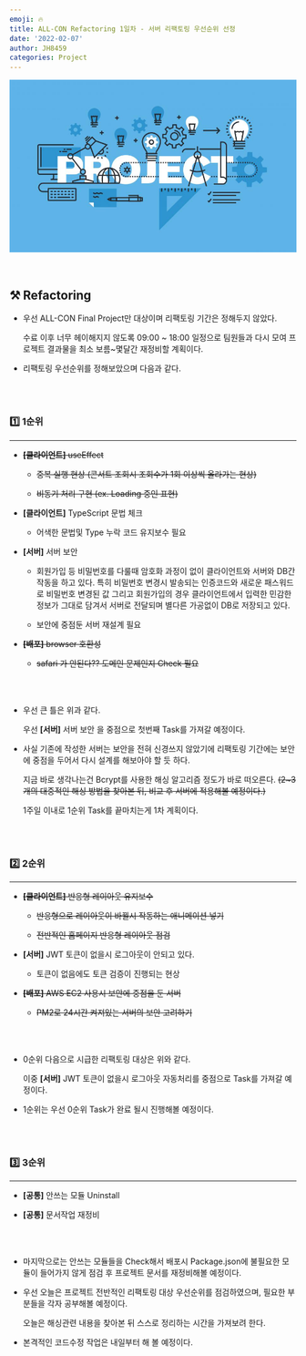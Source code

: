 ```yaml
---
emoji: 🔥
title: ALL-CON Refactoring 1일차 - 서버 리팩토링 우선순위 선정
date: '2022-02-07'
author: JH8459
categories: Project
---
```


![github-blog.png](../../assets/common/PROJECT.jpeg)

<br>

## ⚒️ Refactoring

- 우선 ALL-CON Final Project만 대상이며 리팩토링 기간은 정해두지 않았다.

  수료 이후 너무 헤이해지지 않도록 09:00 ~ 18:00 일정으로 팀원들과 다시 모여 프로젝트 결과물을 최소 보름~몇달간 재정비할 계획이다.

- 리팩토링 우선순위를 정해보았으며 다음과 같다.

<br>
<br>

### 1️⃣ 1순위

---

- ~~**[클라이언트]** useEffect~~

  - ~~중복 실행 현상 (콘서트 조회시 조회수가 1회 이상씩 올라가는 현상)~~

  - ~~비동기 처리 구현 (ex. Loading 중인 표현)~~

- **[클라이언트]** TypeScript 문법 체크

  - 어색한 문법및 Type 누락 코드 유지보수 필요

- **[서버]** 서버 보안

  - 회원가입 등 비밀번호를 다룰때 암호화 과정이 없이 클라이언트와 서버와 DB간 작동을 하고 있다. 특히 비밀번호 변경시 발송되는 인증코드와 새로운 패스워드로 비밀번호 변경된 값 그리고 회원가입의 경우 클라이언트에서 입력한 민감한 정보가 그대로 담겨서 서버로 전달되며 별다른 가공없이 DB로 저장되고 있다.

  - 보안에 중점둔 서버 재설계 필요

- ~~**[배포]** browser 호환성~~

  - ~~safari 가 안된다?? 도메인 문제인지 Check 필요~~

<br>
<br>

- 우선 큰 틀은 위과 같다.

  우선 **[서버]** 서버 보안 을 중점으로 첫번째 Task를 가져갈 예정이다.

- 사실 기존에 작성한 서버는 보안을 전혀 신경쓰지 않았기에 리팩토링 기간에는 보안에 중점을 두어서 다시 설계를 해보아야 할 듯 하다.

  지금 바로 생각나는건 Bcrypt를 사용한 해싱 알고리즘 정도가 바로 떠오른다. ~~(2~3개의 대중적인 해싱 방법을 찾아본 뒤, 비교 후 서버에 적용해볼 예정이다.)~~

  1주일 이내로 1순위 Task를 끝마치는게 1차 계획이다.

<br>
<br>

### 2️⃣ 2순위

---

- ~~**[클라이언트]** 반응형 레이아웃 유지보수~~

  - ~~반응형으로 레이아웃이 바뀔시 작동하는 애니메이션 넣기~~

  - ~~전반적인 홈페이지 반응형 레이아웃 점검~~

- **[서버]** JWT 토큰이 없을시 로그아웃이 안되고 있다.

  - 토큰이 없음에도 토큰 검증이 진행되는 현상

- ~~**[배포]** AWS EC2 사용시 보안에 중점을 둔 서버~~

  - ~~PM2로 24시간 켜져있는 서버의 보안 고려하기~~

<br>
<br>

- 0순위 다음으로 시급한 리팩토링 대상은 위와 같다.

  이중 **[서버]** JWT 토큰이 없을시 로그아웃 자동처리를 중점으로 Task를 가져갈 예정이다.

- 1순위는 우선 0순위 Task가 완료 될시 진행해볼 예정이다.

<br>
<br>

### 3️⃣ 3순위

---

- **[공통]** 안쓰는 모듈 Uninstall

- **[공통]** 문서작업 재정비

<br>
<br>

- 마지막으로는 안쓰는 모듈들을 Check해서 배포시 Package.json에 불필요한 모듈이 들어가지 않게 점검 후 프로젝트 문서를 재정비해볼 예정이다.

- 우선 오늘은 프로젝트 전반적인 리팩토링 대상 우선순위를 점검하였으며, 필요한 부분들을 각자 공부해볼 예정이다.

  오늘은 해싱관련 내용을 찾아본 뒤 스스로 정리하는 시간을 가져보려 한다.

- 본격적인 코드수정 작업은 내일부터 해 볼 예정이다.

<br>
<br>

```toc

```
